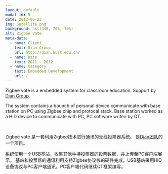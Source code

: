 ```yaml
---
layout: default
modal-id: 5
date: 2012-06-23
img: Satellite.png
background: hsl(348, 70%, 70%)
alt: Zigbee Vote
meta-data:
  - name: Client
    text: Dian Group
    url: http://dian.hust.edu.cn/
  - name: Date
    text: 2011 ~ 2012
  - name: Category
    text: Embedded Development
    url: /
---
```


Zigbee vote is a embedded system for classroom education. Support by [Dian Group](http://dian.hust.edu.cn/).

The system contains a bounch of personal device communicate with base station on PC using Zigbee chip and protocal stack.
Base station worked as a HID device to communicate with PC, PC software writen by QT.

<br>

Zigbee vote 是一套利用Zigbee技术进行通讯的无线投票器系统。
是[Dian团队](http://dian.hust.edu.cn/)的一个项目。

系统使用一个USB基站，收集其他手持投票器的投票数据，并上传至PC客户端展示。
基站和投票器的通讯利用支持Zigbee协议栈的硬件完成，USB基站采用HID设备协议与PC客户端通讯，PC客户端代码继续QT框架编写。
